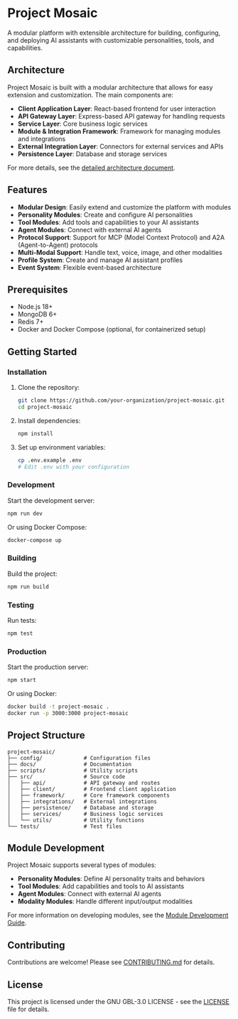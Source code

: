 # Project Mosaic

A modular platform with extensible architecture for building, configuring, and deploying AI assistants with customizable personalities, tools, and capabilities.

## Architecture

Project Mosaic is built with a modular architecture that allows for easy extension and customization. The main components are:

- **Client Application Layer**: React-based frontend for user interaction
- **API Gateway Layer**: Express-based API gateway for handling requests
- **Service Layer**: Core business logic services
- **Module & Integration Framework**: Framework for managing modules and integrations
- **External Integration Layer**: Connectors for external services and APIs
- **Persistence Layer**: Database and storage services

For more details, see the [detailed architecture document](modularai-detailed-architecture.md).

## Features

- **Modular Design**: Easily extend and customize the platform with modules
- **Personality Modules**: Create and configure AI personalities
- **Tool Modules**: Add tools and capabilities to your AI assistants
- **Agent Modules**: Connect with external AI agents
- **Protocol Support**: Support for MCP (Model Context Protocol) and A2A (Agent-to-Agent) protocols
- **Multi-Modal Support**: Handle text, voice, image, and other modalities
- **Profile System**: Create and manage AI assistant profiles
- **Event System**: Flexible event-based architecture

## Prerequisites

- Node.js 18+
- MongoDB 6+
- Redis 7+
- Docker and Docker Compose (optional, for containerized setup)

## Getting Started

### Installation

1. Clone the repository:

   ```bash
   git clone https://github.com/your-organization/project-mosaic.git
   cd project-mosaic
   ```

2. Install dependencies:

   ```bash
   npm install
   ```

3. Set up environment variables:
   ```bash
   cp .env.example .env
   # Edit .env with your configuration
   ```

### Development

Start the development server:

```bash
npm run dev
```

Or using Docker Compose:

```bash
docker-compose up
```

### Building

Build the project:

```bash
npm run build
```

### Testing

Run tests:

```bash
npm test
```

### Production

Start the production server:

```bash
npm start
```

Or using Docker:

```bash
docker build -t project-mosaic .
docker run -p 3000:3000 project-mosaic
```

## Project Structure

```
project-mosaic/
├── config/             # Configuration files
├── docs/               # Documentation
├── scripts/            # Utility scripts
├── src/                # Source code
│   ├── api/            # API gateway and routes
│   ├── client/         # Frontend client application
│   ├── framework/      # Core framework components
│   ├── integrations/   # External integrations
│   ├── persistence/    # Database and storage
│   ├── services/       # Business logic services
│   └── utils/          # Utility functions
└── tests/              # Test files
```

## Module Development

Project Mosaic supports several types of modules:

- **Personality Modules**: Define AI personality traits and behaviors
- **Tool Modules**: Add capabilities and tools to AI assistants
- **Agent Modules**: Connect with external AI agents
- **Modality Modules**: Handle different input/output modalities

For more information on developing modules, see the [Module Development Guide](docs/module-development.md).

## Contributing

Contributions are welcome! Please see [CONTRIBUTING.md](CONTRIBUTING.md) for details.

## License

This project is licensed under the GNU GBL-3.0 LICENSE - see the [LICENSE](LICENSE) file for details.
